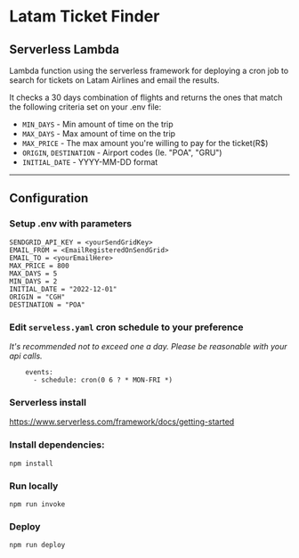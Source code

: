 # Latam Ticket Finder

## Serverless Lambda

Lambda function using the serverless framework for deploying a cron job to search for tickets on Latam Airlines and email the results.

It checks a 30 days combination of flights and returns the ones that match the following criteria set on your .env file:

- `MIN_DAYS` - Min amount of time on the trip
- `MAX_DAYS` - Max amount of time on the trip
- `MAX_PRICE` - The max amount you're willing to pay for the ticket(R$)
- `ORIGIN`, `DESTINATION` - Airport codes (Ie. "POA", "GRU")
- `INITIAL_DATE` - YYYY-MM-DD format

---

## Configuration

### Setup .env with parameters

```
SENDGRID_API_KEY = <yourSendGridKey>
EMAIL_FROM = <EmailRegisteredOnSendGrid>
EMAIL_TO = <yourEmailHere>
MAX_PRICE = 800
MAX_DAYS = 5
MIN_DAYS = 2
INITIAL_DATE = "2022-12-01"
ORIGIN = "CGH"
DESTINATION = "POA"
```

### Edit `serveless.yaml` cron schedule to your preference

<i> It's recommended not to exceed one a day.
Please be reasonable with your api calls.</i>

```
    events:
      - schedule: cron(0 6 ? * MON-FRI *)
```

### Serverless install

https://www.serverless.com/framework/docs/getting-started

### Install dependencies:

```
npm install
```

### Run locally

```
npm run invoke
```

### Deploy

```
npm run deploy
```
